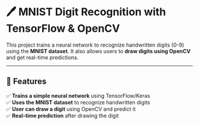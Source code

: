 # 🖊️ MNIST Digit Recognition with TensorFlow & OpenCV  

This project trains a neural network to recognize handwritten digits (0-9) using the **MNIST dataset**. It also allows users to **draw digits using OpenCV** and get real-time predictions.

---

## 🚀 Features  
✅ **Trains a simple neural network** using TensorFlow/Keras  
✅ **Uses the MNIST dataset** to recognize handwritten digits  
✅ **User can draw a digit** using OpenCV and predict it  
✅ **Real-time prediction** after drawing the digit  
